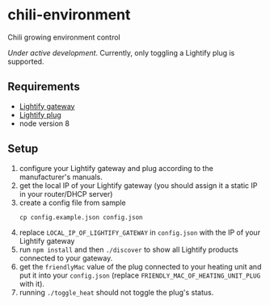 # chili-environment
Chili growing environment control

*Under active development*. Currently, only toggling a Lightify plug is supported.

## Requirements

- [Lightify gateway](https://www.amazon.de/Osram-Controller-Fernsteuerung-Schnittstelle-Kompatibel/dp/B00JDJC1RY/ref=sr_1_1?s=lighting&ie=UTF8&qid=1513423858&sr=1-1&keywords=lightify+gateway)
- [Lightify plug](https://www.amazon.de/Osram-Schaltbare-Steckdose-Schnittstelle-Erweiterung/dp/B074PZLX2P/ref=pd_lpo_vtph_201_bs_t_1?_encoding=UTF8&psc=1&refRID=EYBF93SNDHEWSG60EYK5)
- node version 8

## Setup

1. configure your Lightify gateway and plug according to the manufacturer's manuals.
2. get the local IP of your Lightify gateway (you should assign it a static IP in your router/DHCP server)
3. create a config file from sample
    ```shell
    cp config.example.json config.json
    ```
4. replace `LOCAL_IP_OF_LIGHTIFY_GATEWAY` in `config.json` with the IP of your Lightify gateway
5. run `npm install` and then `./discover` to show all Lightify products connected to your gateway.
6. get the `friendlyMac` value of the plug connected to your heating unit and put it into your `config.json` (replace `FRIENDLY_MAC_OF_HEATING_UNIT_PLUG` with it).
7. running `./toggle_heat` should not toggle the plug's status.
